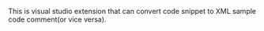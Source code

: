 This is visual studio extension that can convert code snippet to XML sample code comment(or vice versa).
